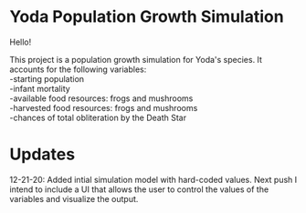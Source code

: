 # Yoda Population Growth Simulation

Hello!

This project is a population growth simulation for Yoda's species. It accounts for the following variables:<br />
-starting population<br />
-infant mortality<br />
-available food resources: frogs and mushrooms<br />
-harvested food resources: frogs and mushrooms<br />
-chances of total obliteration by the Death Star<br />

# Updates
12-21-20: Added intial simulation model with hard-coded values. Next push I intend to include a UI that allows the user to control the values of the variables and visualize the output.
